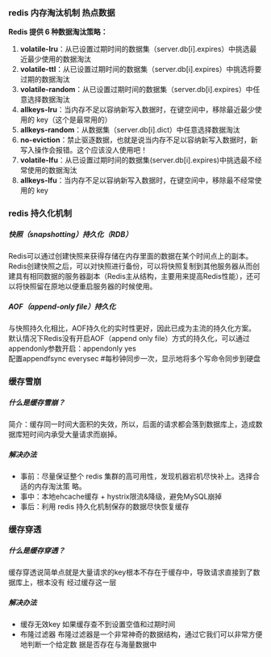 ### redis 内存淘汰机制 热点数据
**Redis 提供 6 种数据淘汰策略：**

1. **volatile-lru**：从已设置过期时间的数据集（server.db[i].expires）中挑选最近最少使用的数据淘汰
2. **volatile-ttl**：从已设置过期时间的数据集（server.db[i].expires）中挑选将要过期的数据淘汰
3. **volatile-random**：从已设置过期时间的数据集（server.db[i].expires）中任意选择数据淘汰
4. **allkeys-lru**：当内存不足以容纳新写入数据时，在键空间中，移除最近最少使用的 key（这个是最常用的）
5. **allkeys-random**：从数据集（server.db[i].dict）中任意选择数据淘汰
6. **no-eviction**：禁止驱逐数据，也就是说当内存不足以容纳新写入数据时，新写入操作会报错。这个应该没人使用吧！  
7. **volatile-lfu**：从已设置过期时间的数据集(server.db[i].expires)中挑选最不经常使用的数据淘汰
8. **allkeys-lfu**：当内存不足以容纳新写入数据时，在键空间中，移除最不经常使用的 key

### redis 持久化机制

##### 快照（snapshotting）持久化（RDB）
Redis可以通过创建快照来获得存储在内存⾥⾯的数据在某个时间点上的副本。Redis创建快照之后，可以对快照进⾏备份，可以将快照复制到其他服务器从⽽创建具有相同数据的服务器副本（Redis主从结构，主要⽤来提⾼Redis性能），还可以将快照留在原地以便重启服务器的时候使⽤。
##### AOF（append-only file）持久化
与快照持久化相⽐，AOF持久化的实时性更好，因此已成为主流的持久化⽅案。默认情况下Redis没有开启AOF（append only file）⽅式的持久化，可以通过appendonly参数开启：appendonly yes   
配置appendfsync everysec #每秒钟同步⼀次，显示地将多个写命令同步到硬盘

### 缓存雪崩
##### 什么是缓存雪崩？  
简介：缓存同⼀时间⼤⾯积的失效，所以，后⾯的请求都会落到数据库上，造成数据库短时间内承受⼤量请求⽽崩掉。
##### 解决办法
* 事前：尽量保证整个 redis 集群的⾼可⽤性，发现机器宕机尽快补上。选择合适的内存淘汰策
略。
* 事中：本地ehcache缓存 + hystrix限流&降级，避免MySQL崩掉
* 事后：利⽤ redis 持久化机制保存的数据尽快恢复缓存

### 缓存穿透
##### 什么是缓存穿透？
缓存穿透说简单点就是⼤量请求的key根本不存在于缓存中，导致请求直接到了数据库上，根本没有
经过缓存这⼀层
##### 解决办法
* 缓存无效key 如果缓存查不到设置空值和过期时间
* 布隆过滤器 布隆过滤器是⼀个⾮常神奇的数据结构，通过它我们可以⾮常⽅便地判断⼀个给定数
据是否存在与海量数据中
